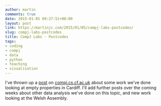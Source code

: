 ```yaml
---
author: martin
comments: true
date: 2015-01-05 09:27:51+00:00
layout: post
link: https://martinjc.com/2015/01/05/compj-labs-postcodes/
slug: compj-labs-postcodes
title: CompJ Labs - Postcodes
tags:
- coding
- compj
- data
- python
- teaching
- visualisation
---
```


I've thrown up a [post](http://compj.cs.cf.ac.uk/2015/01/05/empty-properties-postcodes/) on [compj.cs.cf.ac.uk](http://compj.cs.cf.ac.uk) about some work we've done looking at empty properties in Cardiff. I'll add further posts over the coming weeks about other data analysis we've done on this topic, and new work looking at the Welsh Assembly.
